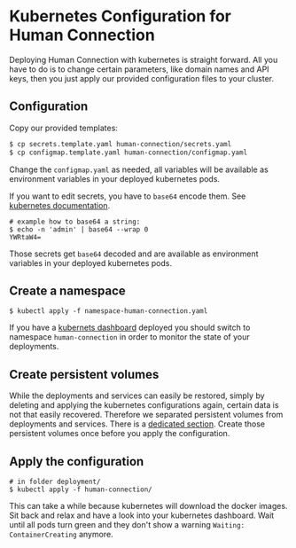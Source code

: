 # Kubernetes Configuration for Human Connection

Deploying Human Connection with kubernetes is straight forward. All you have to
do is to change certain parameters, like domain names and API keys, then you
just apply our provided configuration files to your cluster.

## Configuration

Copy our provided templates:

```bash
$ cp secrets.template.yaml human-connection/secrets.yaml
$ cp configmap.template.yaml human-connection/configmap.yaml
```

Change the `configmap.yaml` as needed, all variables will be available as
environment variables in your deployed kubernetes pods.

If you want to edit secrets, you have to `base64` encode them. See [kubernetes documentation](https://kubernetes.io/docs/concepts/configuration/secret/#creating-a-secret-manually).

```text
# example how to base64 a string:
$ echo -n 'admin' | base64 --wrap 0
YWRtaW4=
```

Those secrets get `base64` decoded and are available as environment variables in
your deployed kubernetes pods.

## Create a namespace

```text
$ kubectl apply -f namespace-human-connection.yaml
```

If you have a [kubernets dashboard](../digital-ocean/dashboard/README.md)
deployed you should switch to namespace `human-connection` in order to
monitor the state of your deployments.

## Create persistent volumes

While the deployments and services can easily be restored, simply by deleting
and applying the kubernetes configurations again, certain data is not that
easily recovered. Therefore we separated persistent volumes from deployments
and services. There is a [dedicated section](../volumes/README.md). Create those
persistent volumes once before you apply the configuration.

## Apply the configuration

```text
# in folder deployment/ 
$ kubectl apply -f human-connection/
```

This can take a while because kubernetes will download the docker images. Sit
back and relax and have a look into your kubernetes dashboard. Wait until all
pods turn green and they don't show a warning `Waiting: ContainerCreating`
anymore.
